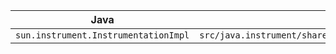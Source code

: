 


| Java                                  | HotSpot                                                                             |
|---------------------------------------|-------------------------------------------------------------------------------------|
| `sun.instrument.InstrumentationImpl`  | `src/java.instrument/share/native/libinstrument/InstrumentationImplNativeMethods.c` |
